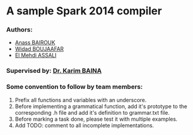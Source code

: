 # A sample Spark 2014 compiler

### Authors:
- [Anass BAIROUK](https://www.linkedin.com/in/anass-bairouk-258673109/)
- [Widad BOUJAAFAR](https://www.linkedin.com/in/widad-boujaafar-a9829415b/)
- [El Mehdi ASSALI](https://www.linkedin.com/in/assalielmehdi/)

### Supervised by: [Dr. Karim BAINA](https://www.linkedin.com/in/karimbaina/) 

### Some convention to follow by team members:
1. Prefix all functions and variables with an underscore.
2. Before implementing a grammatical function, add it's prototype to the corresponding .h file and add it's definition to grammar.txt file.
3. Before marking a task done, please test it with multiple examples.
4. Add TODO: comment to all incomplete implementations.
